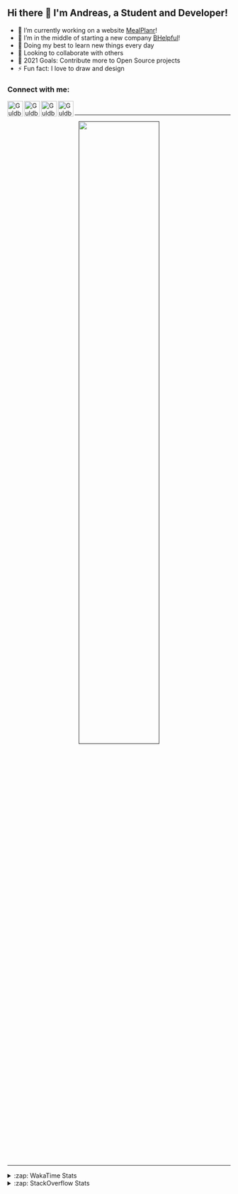 ## Hi there 👋 I'm Andreas, a Student and Developer!

- 🔭 I’m currently working on a website [MealPlanr][MP]!
- 📑 I’m in the middle of starting a new company [BHelpful][BHelpful]!
- 🌱 Doing my best to learn new things every day
- 👯 Looking to collaborate with others
- 🥅 2021 Goals: Contribute more to Open Source projects
- ⚡ Fun fact: I love to draw and design

### Connect with me:

[<img align="left" alt="Guldberg | YouTube" width="35px" src="https://cdn1.iconfinder.com/data/icons/logotypes/32/youtube-512.png" />][youtube]
[<img align="left" alt="Guldberg | Twitter" width="35px" src="https://cdn1.iconfinder.com/data/icons/logotypes/32/square-twitter-512.png" />][twitter]
[<img align="left" alt="Guldberg | LinkedIn" width="35px" src="https://cdn1.iconfinder.com/data/icons/logotypes/32/square-linkedin-512.png" />][linkedin]
[<img align="left" alt="Guldberg | Instagram" width="35px" src="https://cdn2.iconfinder.com/data/icons/social-icons-33/128/Instagram-512.png" />][instagram]

<br />

---

<p align="center">
  <a href="">
    <img width="60% align="center" src="https://github-readme-stats.vercel.app/api?username=Andreasgdp&show_icons=true&count_private=true" />
  </a>
</p>

---

<details>
  <summary>:zap: WakaTime Stats</summary>

<br />

<!--START_SECTION:waka-->
![Profile Views](http://img.shields.io/badge/Profile%20Views-0-blue)

**I'm an Early 🐤** 

```text
🌞 Morning    232 commits    █████░░░░░░░░░░░░░░░░░░░░   21.93% 
🌆 Daytime    520 commits    ████████████░░░░░░░░░░░░░   49.15% 
🌃 Evening    288 commits    ██████░░░░░░░░░░░░░░░░░░░   27.22% 
🌙 Night      18 commits     ░░░░░░░░░░░░░░░░░░░░░░░░░   1.7%

```
📅 **I'm Most Productive on Sunday** 

```text
Monday       200 commits    ████░░░░░░░░░░░░░░░░░░░░░   18.9% 
Tuesday      114 commits    ██░░░░░░░░░░░░░░░░░░░░░░░   10.78% 
Wednesday    126 commits    ███░░░░░░░░░░░░░░░░░░░░░░   11.91% 
Thursday     111 commits    ██░░░░░░░░░░░░░░░░░░░░░░░   10.49% 
Friday       85 commits     ██░░░░░░░░░░░░░░░░░░░░░░░   8.03% 
Saturday     207 commits    █████░░░░░░░░░░░░░░░░░░░░   19.57% 
Sunday       215 commits    █████░░░░░░░░░░░░░░░░░░░░   20.32%

```


📊 **This Week I Spent My Time On** 

```text
⌚︎ Time Zone: Europe/Copenhagen

💬 Programming Languages: 
C++                      33 mins             ███████░░░░░░░░░░░░░░░░░░   30.33% 
Markdown                 17 mins             ████░░░░░░░░░░░░░░░░░░░░░   15.82% 
CMake                    17 mins             ████░░░░░░░░░░░░░░░░░░░░░   15.7% 
Bash                     16 mins             ███░░░░░░░░░░░░░░░░░░░░░░   14.89% 
TypeScript               10 mins             ██░░░░░░░░░░░░░░░░░░░░░░░   9.6%

🔥 Editors: 
VS Code                  1 hr 52 mins        █████████████████████████   100.0%

🐱‍💻 Projects: 
robo-throw               1 hr 12 mins        ████████████████░░░░░░░░░   64.5% 
web-frontend-app         29 mins             ██████░░░░░░░░░░░░░░░░░░░   26.66% 
Mealplanr                5 mins              █░░░░░░░░░░░░░░░░░░░░░░░░   5.11% 
src                      4 mins              █░░░░░░░░░░░░░░░░░░░░░░░░   3.71% 
.github                  0 secs              ░░░░░░░░░░░░░░░░░░░░░░░░░   0.02%

💻 Operating System: 
Linux                    50 mins             ███████████░░░░░░░░░░░░░░   45.15% 
Windows                  31 mins             ███████░░░░░░░░░░░░░░░░░░   28.19% 
Mac                      29 mins             ██████░░░░░░░░░░░░░░░░░░░   26.66%

```

**I Mostly Code in Python** 

```text
Python                   11 repos            █████████░░░░░░░░░░░░░░░░   39.29% 
C++                      4 repos             ███░░░░░░░░░░░░░░░░░░░░░░   14.29% 
TypeScript               2 repos             █░░░░░░░░░░░░░░░░░░░░░░░░   7.14% 
HTML                     2 repos             █░░░░░░░░░░░░░░░░░░░░░░░░   7.14% 
Batchfile                2 repos             █░░░░░░░░░░░░░░░░░░░░░░░░   7.14%

```



 Last Updated on 19/09/2021
<!--END_SECTION:waka-->


</details>

<details>
  <summary>:zap: StackOverflow Stats</summary>
  
  <br />
  
  [![Andreas G.D Petersen StackOverflow](https://github-readme-stackoverflow.vercel.app/?userID=11050308)](https://stackoverflow.com/users/11050308/andreas-g-d-petersen)


</details>

<br />


[twitter]: https://twitter.com/Guldberg20
[youtube]: https://www.youtube.com/channel/UCORVtLIFnURPEo_Fo-MGv8A
[instagram]: https://www.instagram.com/andreasgdp/
[linkedin]: https://www.linkedin.com/in/andreasgdp/
[MP]: https://mealplanr.bhelpful.net/
[BHelpful]: https://github.com/BHelpful
